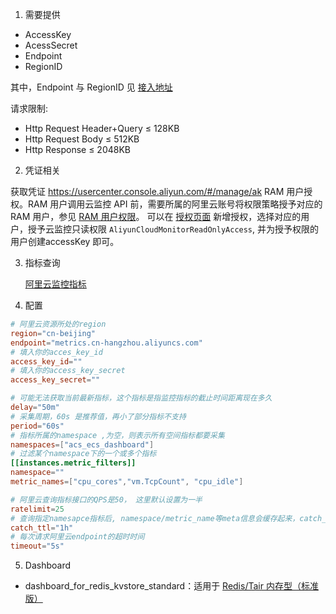 1. 需要提供

- AccessKey
- AcessSecret
- Endpoint
- RegionID

其中，Endpoint 与 RegionID 见 [接入地址](https://help.aliyun.com/document_detail/28616.html?spm=a2c4g.11186623.0.0.30c85d7aFf1Qzc#section-72p-xhs-6qt)

请求限制:
- Http Request Header+Query ≤ 128KB
- Http Request Body ≤ 512KB
- Http Response ≤ 2048KB

2. 凭证相关

获取凭证 https://usercenter.console.aliyun.com/#/manage/ak
RAM 用户授权。RAM 用户调用云监控 API 前，需要所属的阿里云账号将权限策略授予对应的 RAM 用户，参见 [RAM 用户权限](https://help.aliyun.com/document_detail/43170.html?spm=a2c4g.11186623.0.0.30c841feqsoAAn)。
可以在 [授权页面](https://ram.console.aliyun.com/permissions) 新增授权，选择对应的用户，授予云监控只读权限 `AliyunCloudMonitorReadOnlyAccess`, 并为授予权限的用户创建accessKey 即可。

3. 指标查询

    [阿里云监控指标](https://help.aliyun.com/document_detail/163515.htm?spm=a2c4g.11186623.0.0.3ad53c60q3sQz1)

4. 配置

```toml
# 阿里云资源所处的region
region="cn-beijing"
endpoint="metrics.cn-hangzhou.aliyuncs.com"
# 填入你的acces_key_id
access_key_id=""
# 填入你的access_key_secret
access_key_secret=""

# 可能无法获取当前最新指标，这个指标是指监控指标的截止时间距离现在多久
delay="50m"
# 采集周期，60s 是推荐值，再小了部分指标不支持
period="60s"
# 指标所属的namespace ,为空，则表示所有空间指标都要采集
namespaces=["acs_ecs_dashboard"]
# 过滤某个namespace下的一个或多个指标
[[instances.metric_filters]]
namespace=""
metric_names=["cpu_cores","vm.TcpCount", "cpu_idle"]

# 阿里云查询指标接口的QPS是50， 这里默认设置为一半
ratelimit=25
# 查询指定namesapce指标后, namespace/metric_name等meta信息会缓存起来，catch_ttl 是指标的缓存时间
catch_ttl="1h"
# 每次请求阿里云endpoint的超时时间
timeout="5s"
```

5. Dashboard

- dashboard_for_redis_kvstore_standard：适用于 [Redis/Tair 内存型（标准版）](https://cms.console.aliyun.com/metric-meta/acs_kvstore/kvstore_standard?spm=a2c4g.11186623.0.0.5ed876abviVWI8)